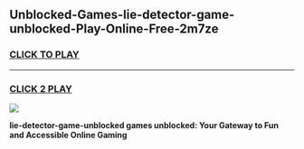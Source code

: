 
## Unblocked-Games-lie-detector-game-unblocked-Play-Online-Free-2m7ze
<h3>
<a href="https://premium76.site?title=lie-detector-game-unblocked&ref=26A">CLICK TO PLAY</a></h3>
<hr>

<h3>
<a href="https://premium76.site?title=lie-detector-game-unblocked&ref=26A">CLICK 2 PLAY</a>
  
</h3>

<a href="https://premium76.site?title=lie-detector-game-unblocked&ref=26A"><img src="https://clearcache.store/games.png"></a>


**lie-detector-game-unblocked games unblocked: Your Gateway to Fun and Accessible Online Gaming**
